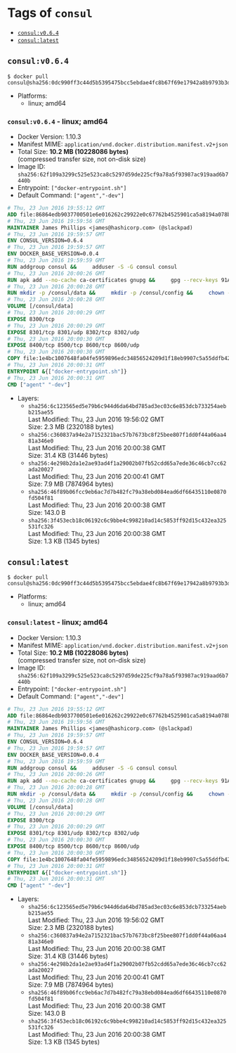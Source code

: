 <!-- THIS FILE IS GENERATED VIA '.template-helpers/generate-tag-details.pl' -->

# Tags of `consul`

-	[`consul:v0.6.4`](#consulv064)
-	[`consul:latest`](#consullatest)

## `consul:v0.6.4`

```console
$ docker pull consul@sha256:0dc990ff3c44d5b5395475bcc5ebdae4fc8b67f69e17942a8b9793b3df74d290
```

-	Platforms:
	-	linux; amd64

### `consul:v0.6.4` - linux; amd64

-	Docker Version: 1.10.3
-	Manifest MIME: `application/vnd.docker.distribution.manifest.v2+json`
-	Total Size: **10.2 MB (10228086 bytes)**  
	(compressed transfer size, not on-disk size)
-	Image ID: `sha256:62f109a3299c525e523ca8c5297d59de225cf9a78a5f93987ac919aad6b7440b`
-	Entrypoint: `["docker-entrypoint.sh"]`
-	Default Command: `["agent","-dev"]`

```dockerfile
# Thu, 23 Jun 2016 19:55:12 GMT
ADD file:86864edb9037700501e6e016262c29922e0c67762b4525901ca5a8194a078bfb in /
# Thu, 23 Jun 2016 19:59:56 GMT
MAINTAINER James Phillips <james@hashicorp.com> (@slackpad)
# Thu, 23 Jun 2016 19:59:57 GMT
ENV CONSUL_VERSION=0.6.4
# Thu, 23 Jun 2016 19:59:57 GMT
ENV DOCKER_BASE_VERSION=0.0.4
# Thu, 23 Jun 2016 19:59:59 GMT
RUN addgroup consul &&     adduser -S -G consul consul
# Thu, 23 Jun 2016 20:00:26 GMT
RUN apk add --no-cache ca-certificates gnupg &&     gpg --recv-keys 91A6E7F85D05C65630BEF18951852D87348FFC4C &&     mkdir -p /tmp/build &&     cd /tmp/build &&     wget https://releases.hashicorp.com/docker-base/${DOCKER_BASE_VERSION}/docker-base_${DOCKER_BASE_VERSION}_linux_amd64.zip &&     wget https://releases.hashicorp.com/docker-base/${DOCKER_BASE_VERSION}/docker-base_${DOCKER_BASE_VERSION}_SHA256SUMS &&     wget https://releases.hashicorp.com/docker-base/${DOCKER_BASE_VERSION}/docker-base_${DOCKER_BASE_VERSION}_SHA256SUMS.sig &&     gpg --batch --verify docker-base_${DOCKER_BASE_VERSION}_SHA256SUMS.sig docker-base_${DOCKER_BASE_VERSION}_SHA256SUMS &&     grep ${DOCKER_BASE_VERSION}_linux_amd64.zip docker-base_${DOCKER_BASE_VERSION}_SHA256SUMS | sha256sum -c &&     unzip docker-base_${DOCKER_BASE_VERSION}_linux_amd64.zip &&     cp bin/gosu bin/dumb-init /bin &&     wget https://releases.hashicorp.com/consul/${CONSUL_VERSION}/consul_${CONSUL_VERSION}_linux_amd64.zip &&     wget https://releases.hashicorp.com/consul/${CONSUL_VERSION}/consul_${CONSUL_VERSION}_SHA256SUMS &&     wget https://releases.hashicorp.com/consul/${CONSUL_VERSION}/consul_${CONSUL_VERSION}_SHA256SUMS.sig &&     gpg --batch --verify consul_${CONSUL_VERSION}_SHA256SUMS.sig consul_${CONSUL_VERSION}_SHA256SUMS &&     grep consul_${CONSUL_VERSION}_linux_amd64.zip consul_${CONSUL_VERSION}_SHA256SUMS | sha256sum -c &&     unzip -d /bin consul_${CONSUL_VERSION}_linux_amd64.zip &&     cd /tmp &&     rm -rf /tmp/build &&     apk del gnupg &&     rm -rf /root/.gnupg
# Thu, 23 Jun 2016 20:00:28 GMT
RUN mkdir -p /consul/data &&     mkdir -p /consul/config &&     chown -R consul:consul /consul
# Thu, 23 Jun 2016 20:00:28 GMT
VOLUME [/consul/data]
# Thu, 23 Jun 2016 20:00:29 GMT
EXPOSE 8300/tcp
# Thu, 23 Jun 2016 20:00:29 GMT
EXPOSE 8301/tcp 8301/udp 8302/tcp 8302/udp
# Thu, 23 Jun 2016 20:00:30 GMT
EXPOSE 8400/tcp 8500/tcp 8600/tcp 8600/udp
# Thu, 23 Jun 2016 20:00:30 GMT
COPY file:1e4bc1007648fa04fe5959896edc34856524209d1f18eb9907c5a55ddfb424b4 in /usr/local/bin/docker-entrypoint.sh
# Thu, 23 Jun 2016 20:00:31 GMT
ENTRYPOINT &{["docker-entrypoint.sh"]}
# Thu, 23 Jun 2016 20:00:31 GMT
CMD ["agent" "-dev"]
```

-	Layers:
	-	`sha256:6c123565ed5e79b6c944d6da64bd785ad3ec03c6e853dcb733254aebb215ae55`  
		Last Modified: Thu, 23 Jun 2016 19:56:02 GMT  
		Size: 2.3 MB (2320188 bytes)
	-	`sha256:c360837a94e2a7152321bac57b7673bc8f25bee807f1dd0f44a06aa481a346e0`  
		Last Modified: Thu, 23 Jun 2016 20:00:38 GMT  
		Size: 31.4 KB (31446 bytes)
	-	`sha256:4e298b2da1e2ae93ad4f1a29002b07fb52cdd65a7ede36c46cb7cc62ada20027`  
		Last Modified: Thu, 23 Jun 2016 20:00:41 GMT  
		Size: 7.9 MB (7874964 bytes)
	-	`sha256:46f89b06fcc9eb6ac7d7b482fc79a38ebd084ead6df66435110e0870fd504f81`  
		Last Modified: Thu, 23 Jun 2016 20:00:38 GMT  
		Size: 143.0 B
	-	`sha256:3f453ecb18c06192c6c9bbe4c998210ad14c5853ff92d15c432ea325531fc326`  
		Last Modified: Thu, 23 Jun 2016 20:00:38 GMT  
		Size: 1.3 KB (1345 bytes)

## `consul:latest`

```console
$ docker pull consul@sha256:0dc990ff3c44d5b5395475bcc5ebdae4fc8b67f69e17942a8b9793b3df74d290
```

-	Platforms:
	-	linux; amd64

### `consul:latest` - linux; amd64

-	Docker Version: 1.10.3
-	Manifest MIME: `application/vnd.docker.distribution.manifest.v2+json`
-	Total Size: **10.2 MB (10228086 bytes)**  
	(compressed transfer size, not on-disk size)
-	Image ID: `sha256:62f109a3299c525e523ca8c5297d59de225cf9a78a5f93987ac919aad6b7440b`
-	Entrypoint: `["docker-entrypoint.sh"]`
-	Default Command: `["agent","-dev"]`

```dockerfile
# Thu, 23 Jun 2016 19:55:12 GMT
ADD file:86864edb9037700501e6e016262c29922e0c67762b4525901ca5a8194a078bfb in /
# Thu, 23 Jun 2016 19:59:56 GMT
MAINTAINER James Phillips <james@hashicorp.com> (@slackpad)
# Thu, 23 Jun 2016 19:59:57 GMT
ENV CONSUL_VERSION=0.6.4
# Thu, 23 Jun 2016 19:59:57 GMT
ENV DOCKER_BASE_VERSION=0.0.4
# Thu, 23 Jun 2016 19:59:59 GMT
RUN addgroup consul &&     adduser -S -G consul consul
# Thu, 23 Jun 2016 20:00:26 GMT
RUN apk add --no-cache ca-certificates gnupg &&     gpg --recv-keys 91A6E7F85D05C65630BEF18951852D87348FFC4C &&     mkdir -p /tmp/build &&     cd /tmp/build &&     wget https://releases.hashicorp.com/docker-base/${DOCKER_BASE_VERSION}/docker-base_${DOCKER_BASE_VERSION}_linux_amd64.zip &&     wget https://releases.hashicorp.com/docker-base/${DOCKER_BASE_VERSION}/docker-base_${DOCKER_BASE_VERSION}_SHA256SUMS &&     wget https://releases.hashicorp.com/docker-base/${DOCKER_BASE_VERSION}/docker-base_${DOCKER_BASE_VERSION}_SHA256SUMS.sig &&     gpg --batch --verify docker-base_${DOCKER_BASE_VERSION}_SHA256SUMS.sig docker-base_${DOCKER_BASE_VERSION}_SHA256SUMS &&     grep ${DOCKER_BASE_VERSION}_linux_amd64.zip docker-base_${DOCKER_BASE_VERSION}_SHA256SUMS | sha256sum -c &&     unzip docker-base_${DOCKER_BASE_VERSION}_linux_amd64.zip &&     cp bin/gosu bin/dumb-init /bin &&     wget https://releases.hashicorp.com/consul/${CONSUL_VERSION}/consul_${CONSUL_VERSION}_linux_amd64.zip &&     wget https://releases.hashicorp.com/consul/${CONSUL_VERSION}/consul_${CONSUL_VERSION}_SHA256SUMS &&     wget https://releases.hashicorp.com/consul/${CONSUL_VERSION}/consul_${CONSUL_VERSION}_SHA256SUMS.sig &&     gpg --batch --verify consul_${CONSUL_VERSION}_SHA256SUMS.sig consul_${CONSUL_VERSION}_SHA256SUMS &&     grep consul_${CONSUL_VERSION}_linux_amd64.zip consul_${CONSUL_VERSION}_SHA256SUMS | sha256sum -c &&     unzip -d /bin consul_${CONSUL_VERSION}_linux_amd64.zip &&     cd /tmp &&     rm -rf /tmp/build &&     apk del gnupg &&     rm -rf /root/.gnupg
# Thu, 23 Jun 2016 20:00:28 GMT
RUN mkdir -p /consul/data &&     mkdir -p /consul/config &&     chown -R consul:consul /consul
# Thu, 23 Jun 2016 20:00:28 GMT
VOLUME [/consul/data]
# Thu, 23 Jun 2016 20:00:29 GMT
EXPOSE 8300/tcp
# Thu, 23 Jun 2016 20:00:29 GMT
EXPOSE 8301/tcp 8301/udp 8302/tcp 8302/udp
# Thu, 23 Jun 2016 20:00:30 GMT
EXPOSE 8400/tcp 8500/tcp 8600/tcp 8600/udp
# Thu, 23 Jun 2016 20:00:30 GMT
COPY file:1e4bc1007648fa04fe5959896edc34856524209d1f18eb9907c5a55ddfb424b4 in /usr/local/bin/docker-entrypoint.sh
# Thu, 23 Jun 2016 20:00:31 GMT
ENTRYPOINT &{["docker-entrypoint.sh"]}
# Thu, 23 Jun 2016 20:00:31 GMT
CMD ["agent" "-dev"]
```

-	Layers:
	-	`sha256:6c123565ed5e79b6c944d6da64bd785ad3ec03c6e853dcb733254aebb215ae55`  
		Last Modified: Thu, 23 Jun 2016 19:56:02 GMT  
		Size: 2.3 MB (2320188 bytes)
	-	`sha256:c360837a94e2a7152321bac57b7673bc8f25bee807f1dd0f44a06aa481a346e0`  
		Last Modified: Thu, 23 Jun 2016 20:00:38 GMT  
		Size: 31.4 KB (31446 bytes)
	-	`sha256:4e298b2da1e2ae93ad4f1a29002b07fb52cdd65a7ede36c46cb7cc62ada20027`  
		Last Modified: Thu, 23 Jun 2016 20:00:41 GMT  
		Size: 7.9 MB (7874964 bytes)
	-	`sha256:46f89b06fcc9eb6ac7d7b482fc79a38ebd084ead6df66435110e0870fd504f81`  
		Last Modified: Thu, 23 Jun 2016 20:00:38 GMT  
		Size: 143.0 B
	-	`sha256:3f453ecb18c06192c6c9bbe4c998210ad14c5853ff92d15c432ea325531fc326`  
		Last Modified: Thu, 23 Jun 2016 20:00:38 GMT  
		Size: 1.3 KB (1345 bytes)

